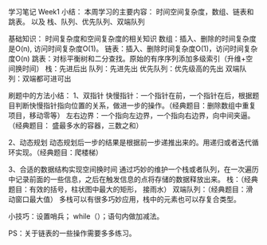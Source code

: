 学习笔记
Week1 小结：
本周学习的主要内容：
时间空间复杂度，数组、链表和跳表。 以及 栈、队列、优先队列、双端队列

基础知识：
时间复杂度和空间复杂度的相关知识
数组：插入、删除的时间复杂度是O(n), 访问时间复杂度O(1)。
链表：插入、删除时间复杂度O(1)，访问时间复杂度O(n)
跳表：对标平衡树和二分查找。原始的有序序列添加多级索引（升维+空间换时间）
栈：先进后出 
队列：先进先出
优先队列：优先级高的先出
双端队列：双端都可进可出

刷题中的方法小结：
1、双指针
快慢指针：一个指针在前，一个指针在后，根据题目判断快慢指针指向位置的关系，做进一步的操作。（经典题目：删除数组中重复项目，移动零等）
左右边界：一个指向左边界，一个指向右边界，向中间夹逼。 
（经典题目： 盛最多水的容器，三数之和）

2、动态规划
动态规划后一步的结果是根据前一步递推出来的。用递归或者迭代循环实现。（经典题目：爬楼梯）

3、合适的数据结构实现空间换时间
通过巧妙的维护一个栈或者队列，在一次遍历中记录前面的一些信息，之后在触发信息的点将存储的数据释放出来。
栈：（经典题目：有效的括号，柱状图中最大的矩形， 接雨水）
双端队列：（经典题目：滑动窗口最大值）
多栈可以有很多巧妙应用，栈中的元素也可以存复合类型。

小技巧：设置哨兵； while（）；语句内做加减法。

PS：关于链表的一些操作需要多多练习。